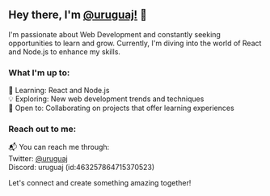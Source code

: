 ## Hey there, I'm [@uruguaj!](https://uruguaj.com) 👋

I'm passionate about Web Development and constantly seeking opportunities to learn and grow. Currently, I'm diving into the world of React and Node.js to enhance my skills.

### What I'm up to:

🌱 Learning: React and Node.js  
💡 Exploring: New web development trends and techniques  
🤝 Open to: Collaborating on projects that offer learning experiences

### Reach out to me:

📬 You can reach me through:  
Twitter: [@uruguaj](https://twitter.com/uruguaj)  
Discord: uruguaj (id:463257864715370523)

Let's connect and create something amazing together!


<!---
uruguaj/uruguaj is a ✨ special ✨ repository because its `README.md` (this file) appears on your GitHub profile.
You can click the Preview link to take a look at your changes.
--->
